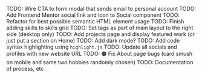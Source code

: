 TODO: Wire CTA to form modal that sends email to personal account
TODO: Add Frontend Mentor social link and icon to Social component
TODO: Refactor for best possible semantic HTML element usage
TODO: Finish adding skills to skills grid
TODO: Set tags as part of main layout to the right side (desktop only)
TODO: Add projects page and display featured work (or just put a section on Home)
TODO: Add dark mode?
TODO: Add code syntax highlighting using `highlight.js`
TODO: Update all socials and profiles with new website URL
TODO: 🟠 Fix About page bugs (card smush on mobile and same two hobbies randomly chosen)
TODO: Documentation of process, etc
